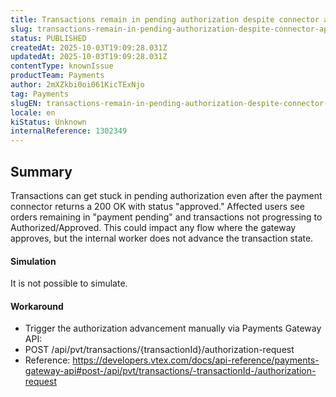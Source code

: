 ```yaml
---
title: Transactions remain in pending authorization despite connector approval
slug: transactions-remain-in-pending-authorization-despite-connector-approval
status: PUBLISHED
createdAt: 2025-10-03T19:09:28.031Z
updatedAt: 2025-10-03T19:09:28.031Z
contentType: knownIssue
productTeam: Payments
author: 2mXZkbi0oi061KicTExNjo
tag: Payments
slugEN: transactions-remain-in-pending-authorization-despite-connector-approval
locale: en
kiStatus: Unknown
internalReference: 1302349
---
```


## Summary


Transactions can get stuck in pending authorization even after the payment connector returns a 200 OK with status "approved." Affected users see orders remaining in "payment pending" and transactions not progressing to Authorized/Approved. This could impact any flow where the gateway approves, but the internal worker does not advance the transaction state.


#### Simulation


It is not possible to simulate.


#### Workaround



- Trigger the authorization advancement manually via Payments Gateway API:
- POST /api/pvt/transactions/{transactionId}/authorization-request
- Reference: https://developers.vtex.com/docs/api-reference/payments-gateway-api#post-/api/pvt/transactions/-transactionId-/authorization-request



